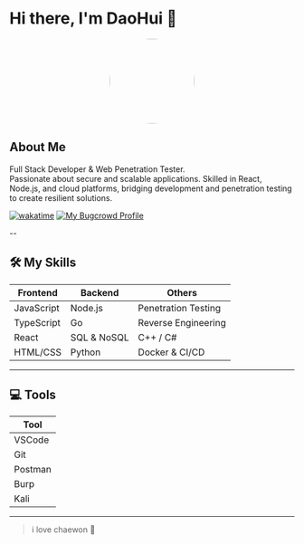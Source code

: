# Hi there, I'm DaoHui 👋

<p align="center">
  <img src="https://daohuirealm.vercel.app/_next/image?url=%2Fchaewon.jpg&w=3840&q=75" width="150" height="150" style="border-radius:50%">
</p>

## About Me
Full Stack Developer & Web Penetration Tester.  
Passionate about secure and scalable applications. Skilled in React, Node.js, and cloud platforms, bridging development and penetration testing to create resilient solutions.

[![wakatime](https://wakatime.com/badge/user/e21554f5-3b7b-4ad4-aed2-fc418bbf8a41.svg)](https://wakatime.com/@e21554f5-3b7b-4ad4-aed2-fc418bbf8a41)
[![My Bugcrowd Profile](https://img.shields.io/badge/Bugcrowd-Profile-orange)](https://bugcrowd.com/h/DaoHui)

--

## 🛠 My Skills

| Frontend | Backend | Others |
|----------|---------|--------|
| JavaScript | Node.js | Penetration Testing |
| TypeScript | Go | Reverse Engineering |
| React | SQL & NoSQL | C++ / C# |
| HTML/CSS | Python | Docker & CI/CD |

---

## 💻 Tools

| Tool |
|------|
| VSCode |
| Git |
| Postman |
| Burp |
| Kali |
---

> i love chaewon 💜
